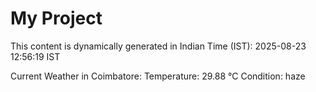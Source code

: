 # My Project

This content is dynamically generated in Indian Time (IST): 2025-08-23 12:56:19 IST


Current Weather in Coimbatore:
Temperature: 29.88 °C
Condition: haze
